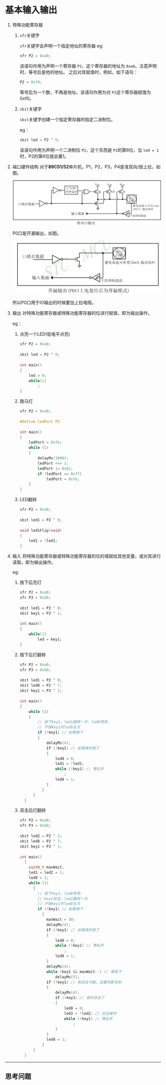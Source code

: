 # 基本输入输出

1. 特殊功能寄存器

   1. `sfr`关键字

      `sfr`关键字会声明一个指定地址的寄存器
      eg:

      ```C
      sfr P2 = 0xa0;
      ```

      该语句作用为声明一个寄存器 `P2`，这个寄存器的地址为 `0xa0`。注意声明时，等号后是他的地址。
      之后对其赋值时，例如，如下语句：

      ```c
      P2 = 0xf0;
      ```

      等号后为一个数，不再是地址。该语句作用为对 `P2`这个寄存器赋值为0xf0。
   2. `sbit`关键字

      `sbit`关键字创建一个指定寄存器的指定二进制位。

      eg：

      ```C
      sbit led = P2 ^ 6;
      ```

      该语句作用为声明一个二进制位 `P2`，这个东西是 `P2`的第6位，当 `led = 1`时，P2的第6位就会置1。
2. 端口硬件结构
   对于**89C51/52**单片机，P1，P2，P3，P4是准双向/弱上拉，如图。

   ![img](io.png)

   P0口是开漏输出，如图。

   ![img](od.png)

   所以P0口用于IO输出的时候要加上拉电阻。
3. 输出
   对特殊功能寄存器或特殊功能寄存器的位进行赋值，即为输出操作。

   eg：

   1. 点亮一个LED(低电平点亮)

      ```c
      sfr P2 = 0xa0;

      sbit led = P2 ^ 0;

      int main()
      {
          led = 0;
          while(1)
              ;
      }
      ```

   2. 跑马灯

      ```c
      sfr P2 = 0xa0;

      #define ledPort P2

      int main()
      {
          ledPort = 0xfe;
          while (1)
          {
              delayMs(1000);
              ledPort <<= 1;
              ledPort |= 0x01;
              if (ledPort == 0xff)
                  ledPort = 0xfe;
          }
      }
      ```

   3. LED翻转

      ```c
      sfr P2 = 0xa0;

      sbit led1 = P2 ^ 0;

      void led1Flip(void)
      {
          led1 = !led1;
      }
      ```

4. 输入
   将特殊功能寄存器或特殊功能寄存器的位的值赋给其他变量，或对其进行读取，即为输出操作。

   eg:

   1. 按下后亮灯

      ```c
      sfr P2 = 0xa0;
      sfr P3 = 0xb0;

      sbit led1 = P2 ^ 0;
      sbit key1 = P3 ^ 1;

      int main()
      {
          while(1)
              led = key1;
      }
      ```

   2. 按下后灯翻转

      ```c
      sfr P2 = 0xa0;
      sfr P3 = 0xb0;

      sbit led1 = P2 ^ 0;
      sbit led8 = P2 ^ 7;
      sbit key1 = P3 ^ 1;

      int main()
      {
          while (1)
          {
              // 按下key1，led1翻转一次，led8常亮，
              // 不按key1时led8长灭
              if (!key1) // 如果按下
              {
                  delayMs(4);
                  if (!key1) // 如果真的按了
                  {
                      led8 = 0;
                      led1 = !led1;
                      while (!key1) // 等松手
                          ;
                      led8 = 1;
                  }
                }
            }
        }
      ```

   3. 双击后灯翻转

      ```c
      sfr P2 = 0xa0;
      sfr P3 = 0xb0;

      sbit led2 = P2 ^ 1;
      sbit led8 = P2 ^ 7;
      sbit key1 = P3 ^ 1;

      int main()
        {
          uint8_t maxWait;
          led1 = led2 = 1;
          led8 = 1;
          while (1)
            {
              // 按下key1，led8常亮，
              // key1双击，led2翻转一次
              // 不按key1时led8长灭
              if (!key1) // 如果按下
                {
                  maxWait = 50;
                  delayMs(4);
                  if (!key1) // 如果真的按了
                  {
                      led8 = 0;
                      while (!key1) // 等松手
                          ;
                      led8 = 1;
                  }
                  delayMs(4);
                  while (key1 && maxWait--) // 等按下
                      delayMs(5);
                  if (!key1) // 有双击可能，还要判断毛刺
                  {
                      delayMs(4);
                      if (!key1) // 真的双击了
                      {
                          led8 = 0;
                          led2 = !led2; // 双击操作
                          while (!key1) // 等松手
                              ;
                      }
                  }
                  led8 = 1;
                }
            }
        }
      ```

-----

## 思考问题
